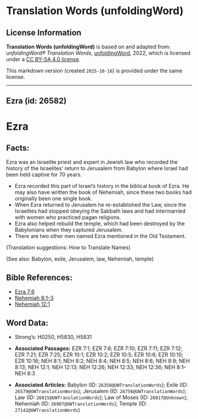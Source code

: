 # Translation Words (unfoldingWord)

## License Information

**Translation Words (unfoldingWord)** is based on and adapted from: _unfoldingWord® Translation Words_, [unfoldingWord](https://unfoldingword.org/utw), 2022, which is licensed under a [CC BY-SA 4.0 license](https://creativecommons.org/licenses/by-sa/4.0/legalcode.en).

This markdown version (created `2025-10-16`) is provided under the same license.



--------------------------------

## Ezra (id: 26582)

Ezra
====

Facts:
------

Ezra was an Israelite priest and expert in Jewish law who recorded the history of the Israelites’ return to Jerusalem from Babylon where Israel had been held captive for 70 years.

* Ezra recorded this part of Israel’s history in the biblical book of Ezra. He may also have written the book of Nehemiah, since these two books had originally been one single book.
* When Ezra returned to Jerusalem he re\-established the Law, since the Israelites had stopped obeying the Sabbath laws and had intermarried with women who practiced pagan religions.
* Ezra also helped rebuild the temple, which had been destroyed by the Babylonians when they captured Jerusalem.
* There are two other men named Ezra mentioned in the Old Testament.

(Translation suggestions: How to Translate Names)

(See also: Babylon, exile, Jerusalem, law, Nehemiah, temple)

Bible References:
-----------------

* [Ezra 7:6](https://ref.ly/Ezra7:6)
* [Nehemiah 8:1–3](https://ref.ly/Neh8:1-Neh8:3)
* [Nehemiah 12:1](https://ref.ly/Neh12:1)

Word Data:
----------

* Strong’s: H0250, H5830, H5831

* **Associated Passages:** EZR 7:1; EZR 7:6; EZR 7:10; EZR 7:11; EZR 7:12; EZR 7:21; EZR 7:25; EZR 10:1; EZR 10:2; EZR 10:5; EZR 10:6; EZR 10:10; EZR 10:16; NEH 8:1; NEH 8:2; NEH 8:4; NEH 8:5; NEH 8:6; NEH 8:9; NEH 8:13; NEH 12:1; NEH 12:13; NEH 12:26; NEH 12:33; NEH 12:36; NEH 8:1–NEH 8:3
* **Associated Articles:** Babylon (ID: `26358@UWTranslationWords`); Exile (ID: `26579@UWTranslationWords`); Jerusalem (ID: `26756@UWTranslationWords`); Law (ID: `26815@UWTranslationWords`); Law of Moses (ID: `26817@Unknown`); Nehemiah (ID: `26907@UWTranslationWords`); Temple (ID: `27142@UWTranslationWords`)


